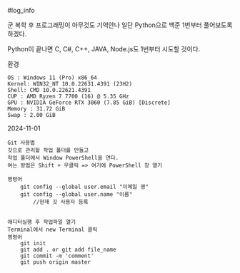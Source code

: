 #log_info

군 복학 후 프로그래밍이 아무것도 기억안나
일단 Python으로 백준 1번부터 풀어보도록 하겠다.

Python이 끝나면
C, C#, C++, JAVA, Node.js도 1번부터 시도할 것이다.

환경

    OS : Windows 11 (Pro) x86_64
    Kernel: WIN32_NT 10.0.22631.4391 (23H2)
    Shell: CMD 10.0.22621.4391
    CUP : AMD Ryzen 7 7700 (16) @ 5.35 GHz
    GPU : NVIDIA GeForce RTX 3060 (7.85 GiB) [Discrete]
    Memory : 31.72 GiB
    Swap : 2.00 GiB    

2024-11-01

    Git 사용법
    깃으로 관리할 작업 폴더를 만들고
    작업 폴더에서 Window PowerShell을 연다.
    여는 방법은 Shift + 우클릭 => 여기에 PowerShell 창 열기
    
    명령어
        git config --global user.email "이메일 명"
        git config --global user.name "이름"
            //현재 깃 사용자 등록

        
    애디터실행 후 작업파일 열기
    Terminal에서 new Terminal 클릭
    명령어
        git init
        git add . or git add file_name
        git commit -m 'comment'
        git push origin master

